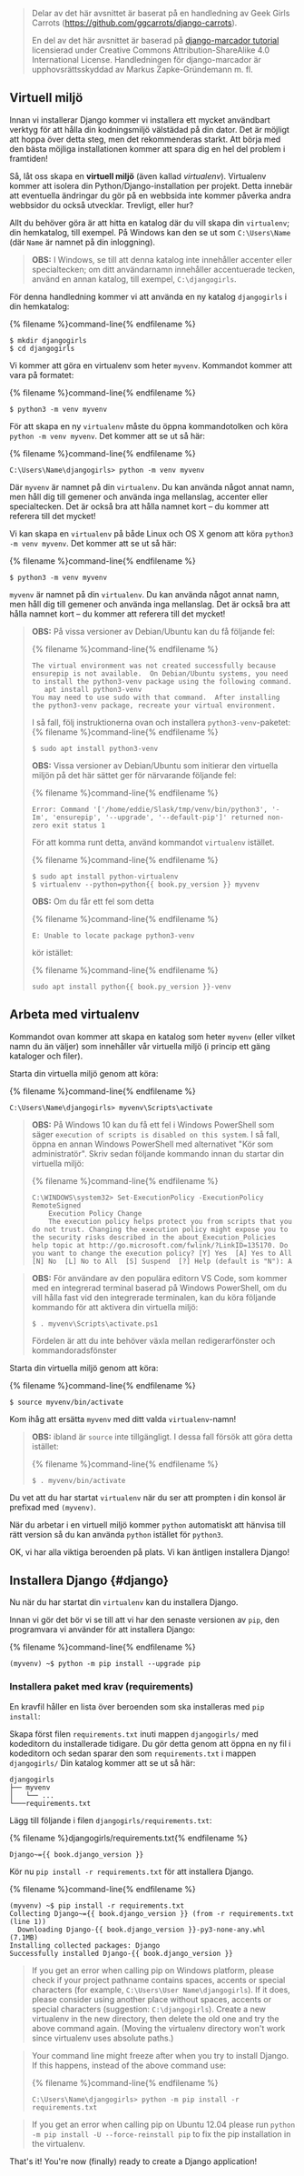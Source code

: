> Delar av det här avsnittet är baserat på en handledning av Geek Girls Carrots (https://github.com/ggcarrots/django-carrots).
> 
> En del av det här avsnittet är baserad på [django-marcador tutorial](http://django-marcador.keimlink.de/) licensierad under Creative Commons Attribution-ShareAlike 4.0 International License. Handledningen för django-marcador är upphovsrättsskyddad av Markus Zapke-Gründemann m. fl.

## Virtuell miljö

Innan vi installerar Django kommer vi installera ett mycket användbart verktyg för att hålla din kodningsmiljö välstädad på din dator. Det är möjligt att hoppa över detta steg, men det rekommenderas starkt. Att börja med den bästa möjliga installationen kommer att spara dig en hel del problem i framtiden!

Så, låt oss skapa en **virtuell miljö** (även kallad *virtualenv*). Virtualenv kommer att isolera din Python/Django-installation per projekt. Detta innebär att eventuella ändringar du gör på en webbsida inte kommer påverka andra webbsidor du också utvecklar. Trevligt, eller hur?

Allt du behöver göra är att hitta en katalog där du vill skapa din `virtualenv`; din hemkatalog, till exempel. På Windows kan den se ut som `C:\Users\Name` (där `Name` är namnet på din inloggning).

> **OBS:** I Windows, se till att denna katalog inte innehåller accenter eller specialtecken; om ditt användarnamn innehåller accentuerade tecken, använd en annan katalog, till exempel, `C:\djangogirls`.

För denna handledning kommer vi att använda en ny katalog `djangogirls` i din hemkatalog:

{% filename %}command-line{% endfilename %}

    $ mkdir djangogirls
    $ cd djangogirls
    

Vi kommer att göra en virtualenv som heter `myvenv`. Kommandot kommer att vara på formatet:

{% filename %}command-line{% endfilename %}

    $ python3 -m venv myvenv
    

<!--sec data-title="Virtual environment: Windows" data-id="virtualenv_installation_windows"
data-collapse=true ces-->

För att skapa en ny `virtualenv` måste du öppna kommandotolken och köra `python -m venv myvenv`. Det kommer att se ut så här:

{% filename %}command-line{% endfilename %}

    C:\Users\Name\djangogirls> python -m venv myvenv
    

Där `myvenv` är namnet på din `virtualenv`. Du kan använda något annat namn, men håll dig till gemener och använda inga mellanslag, accenter eller specialtecken. Det är också bra att hålla namnet kort – du kommer att referera till det mycket!

<!--endsec-->

<!--sec data-title="Virtual environment: Linux and OS X" data-id="virtualenv_installation_linuxosx"
data-collapse=true ces-->

Vi kan skapa en `virtualenv` på både Linux och OS X genom att köra `python3 -m venv myvenv`. Det kommer att se ut så här:

{% filename %}command-line{% endfilename %}

    $ python3 -m venv myvenv
    

`myvenv` är namnet på din `virtualenv`. Du kan använda något annat namn, men håll dig till gemener och använda inga mellanslag. Det är också bra att hålla namnet kort – du kommer att referera till det mycket!

> **OBS:** På vissa versioner av Debian/Ubuntu kan du få följande fel:
> 
> {% filename %}command-line{% endfilename %}
> 
>     The virtual environment was not created successfully because ensurepip is not available.  On Debian/Ubuntu systems, you need to install the python3-venv package using the following command.
>        apt install python3-venv
>     You may need to use sudo with that command.  After installing the python3-venv package, recreate your virtual environment.
>     
> 
> I så fall, följ instruktionerna ovan och installera `python3-venv`-paketet: {% filename %}command-line{% endfilename %}
> 
>     $ sudo apt install python3-venv
>     
> 
> **OBS:** Vissa versioner av Debian/Ubuntu som initierar den virtuella miljön på det här sättet ger för närvarande följande fel:
> 
> {% filename %}command-line{% endfilename %}
> 
>     Error: Command '['/home/eddie/Slask/tmp/venv/bin/python3', '-Im', 'ensurepip', '--upgrade', '--default-pip']' returned non-zero exit status 1
>     
> 
> För att komma runt detta, använd kommandot `virtualenv` istället.
> 
> {% filename %}command-line{% endfilename %}
> 
>     $ sudo apt install python-virtualenv
>     $ virtualenv --python=python{{ book.py_version }} myvenv
>     
> 
> **OBS:** Om du får ett fel som detta
> 
> {% filename %}command-line{% endfilename %}
> 
>     E: Unable to locate package python3-venv
>     
> 
> kör istället:
> 
> {% filename %}command-line{% endfilename %}
> 
>     sudo apt install python{{ book.py_version }}-venv
>     

<!--endsec-->

## Arbeta med virtualenv

Kommandot ovan kommer att skapa en katalog som heter `myvenv` (eller vilket namn du än väljer) som innehåller vår virtuella miljö (i princip ett gäng kataloger och filer).

<!--sec data-title="Working with virtualenv: Windows" data-id="virtualenv_windows"
data-collapse=true ces-->

Starta din virtuella miljö genom att köra:

{% filename %}command-line{% endfilename %}

    C:\Users\Name\djangogirls> myvenv\Scripts\activate
    

> **OBS:** På Windows 10 kan du få ett fel i Windows PowerShell som säger `execution of scripts is disabled on this system`. I så fall, öppna en annan Windows PowerShell med alternativet "Kör som administratör". Skriv sedan följande kommando innan du startar din virtuella miljö:
> 
> {% filename %}command-line{% endfilename %}
> 
>     C:\WINDOWS\system32> Set-ExecutionPolicy -ExecutionPolicy RemoteSigned
>         Execution Policy Change
>         The execution policy helps protect you from scripts that you do not trust. Changing the execution policy might expose you to the security risks described in the about_Execution_Policies help topic at http://go.microsoft.com/fwlink/?LinkID=135170. Do you want to change the execution policy? [Y] Yes  [A] Yes to All  [N] No  [L] No to All  [S] Suspend  [?] Help (default is "N"): A
>     

<!-- (This comment separates the two blockquote blocks, so that GitBook and Crowdin don't merge them into a single block.) -->

> **OBS:** För användare av den populära editorn VS Code, som kommer med en integrerad terminal baserad på Windows PowerShell, om du vill hålla fast vid den integrerade terminalen, kan du köra följande kommando för att aktivera din virtuella miljö:
> 
>     $ . myvenv\Scripts\activate.ps1
>     
> 
> Fördelen är att du inte behöver växla mellan redigerarfönster och kommandoradsfönster

<!--endsec-->

<!--sec data-title="Working with virtualenv: Linux and OS X" data-id="virtualenv_linuxosx"
data-collapse=true ces-->

Starta din virtuella miljö genom att köra:

{% filename %}command-line{% endfilename %}

    $ source myvenv/bin/activate
    

Kom ihåg att ersätta `myvenv` med ditt valda `virtualenv`-namn!

> **OBS:** ibland är `source` inte tillgängligt. I dessa fall försök att göra detta istället:
> 
> {% filename %}command-line{% endfilename %}
> 
>     $ . myvenv/bin/activate
>     

<!--endsec-->

Du vet att du har startat `virtualenv` när du ser att prompten i din konsol är prefixad med `(myvenv)`.

När du arbetar i en virtuell miljö kommer `python` automatiskt att hänvisa till rätt version så du kan använda `python` istället för `python3`.

OK, vi har alla viktiga beroenden på plats. Vi kan äntligen installera Django!

## Installera Django {#django}

Nu när du har startat din `virtualenv` kan du installera Django.

Innan vi gör det bör vi se till att vi har den senaste versionen av `pip`, den programvara vi använder för att installera Django:

{% filename %}command-line{% endfilename %}

    (myvenv) ~$ python -m pip install --upgrade pip
    

### Installera paket med krav (requirements)

En kravfil håller en lista över beroenden som ska installeras med `pip install`:

Skapa först filen `requirements.txt` inuti mappen `djangogirls/` med kodeditorn du installerade tidigare. Du gör detta genom att öppna en ny fil i kodeditorn och sedan sparar den som `requirements.txt` i mappen `djangogirls/` Din katalog kommer att se ut så här:

    djangogirls
    ├── myvenv
    │   └── ...
    └───requirements.txt
    

Lägg till följande i filen `djangogirls/requirements.txt`:

{% filename %}djangogirls/requirements.txt{% endfilename %}

    Django~={{ book.django_version }}
    

Kör nu `pip install -r requirements.txt` för att installera Django.

{% filename %}command-line{% endfilename %}

    (myvenv) ~$ pip install -r requirements.txt
    Collecting Django~={{ book.django_version }} (from -r requirements.txt (line 1))
      Downloading Django-{{ book.django_version }}-py3-none-any.whl (7.1MB)
    Installing collected packages: Django
    Successfully installed Django-{{ book.django_version }}
    

<!--sec data-title="Installing Django: Windows" data-id="django_err_windows"
data-collapse=true ces-->

> If you get an error when calling pip on Windows platform, please check if your project pathname contains spaces, accents or special characters (for example, `C:\Users\User Name\djangogirls`). If it does, please consider using another place without spaces, accents or special characters (suggestion: `C:\djangogirls`). Create a new virtualenv in the new directory, then delete the old one and try the above command again. (Moving the virtualenv directory won't work since virtualenv uses absolute paths.)

<!--endsec-->

<!--sec data-title="Installing Django: Windows 8 and Windows 10" data-id="django_err_windows8and10"
data-collapse=true ces-->

> Your command line might freeze after when you try to install Django. If this happens, instead of the above command use:
> 
> {% filename %}command-line{% endfilename %}
> 
>     C:\Users\Name\djangogirls> python -m pip install -r requirements.txt
>     

<!--endsec-->

<!--sec data-title="Installing Django: Linux" data-id="django_err_linux"
data-collapse=true ces-->

> If you get an error when calling pip on Ubuntu 12.04 please run `python -m pip install -U --force-reinstall pip` to fix the pip installation in the virtualenv.

<!--endsec-->

That's it! You're now (finally) ready to create a Django application!